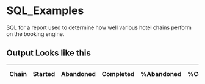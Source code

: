 # SQL_Examples

SQL for a report used to determine how well various hotel chains perform on the booking engine.

## Output Looks like this

| Chain | Started | Abandoned | Completed | %Abandoned | %Completed | %Res | Sent | Pending | MultiRoom | mrcount | Failed | Rescued | Confirmed | Phoned | %Confirmed | Test | Canceled | origRes | NoShow | NotHonored | conf nights |
|-------|---------|-----------|-----------|------------|------------|------|------|---------|-----------|---------|--------|---------|-----------|--------|------------|------|----------|---------|--------|------------|-------------|
